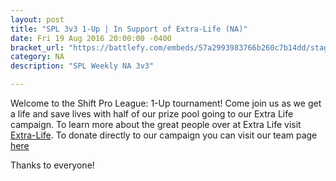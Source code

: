 ```yaml
---
layout: post
title: "SPL 3v3 1-Up | In Support of Extra-Life (NA)"
date: Fri 19 Aug 2016 20:00:00 -0400
bracket_url: "https://battlefy.com/embeds/57a2993983766b260c7b14dd/stage/57a2993983766b260c7b14de"
category: NA
description: "SPL Weekly NA 3v3"

---
```


Welcome to the Shift Pro League: 1-Up tournament! Come join us as we get a life and save lives with half of our prize pool going to our Extra Life campaign. To learn more about the great people over at Extra Life visit [Extra-Life](www.extra-life.org). To donate directly to our campaign you can visit our team page [here](http://www.extra-life.org/index.cfm?fuseaction=don...)

Thanks to everyone!
